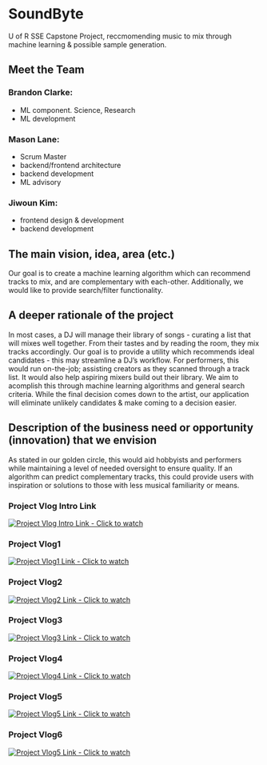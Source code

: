# SoundByte
U of R SSE Capstone Project, reccmomending music to mix through machine learning & possible sample generation. 

## Meet the Team

### Brandon Clarke:
- ML component. Science, Research
- ML development

### Mason Lane:
- Scrum Master
- backend/frontend architecture
- backend development
- ML advisory

### Jiwoun Kim:
- frontend design & development
- backend development

## The main vision, idea, area (etc.)

Our goal is to create a machine learning algorithm which can recommend tracks to mix, and are complementary with each-other. Additionally, we would like to provide search/filter functionality. 

## A deeper rationale of the project

In most cases, a DJ will manage their library of songs - curating a list that will mixes well together. From their tastes and by reading the room, they mix tracks accordingly. Our goal is to provide a utility which recommends ideal candidates - this may streamline a DJ’s workflow. For performers, this would run on-the-job; assisting creators as they scanned through a track list. It would also help aspiring mixers build out their library. We aim to acomplish this through machine learning algorithms and general search criteria. While the final decision comes down to the artist, our application will eliminate unlikely candidates & make coming to a decision easier.

## Description of the business need or opportunity (innovation) that we envision

As stated in our golden circle, this would aid hobbyists and performers while maintaining a level of needed oversight to ensure quality. If an algorithm can predict complementary tracks, this could provide users with inspiration or solutions to those with less musical familiarity or means.

### Project Vlog Intro Link

[![Project Vlog Intro Link - Click to watch](https://img.youtube.com/vi/1oX0xEtuw2I/hqdefault.jpg)](https://youtu.be/1oX0xEtuw2I)

### Project Vlog1

[![Project Vlog1 Link - Click to watch](https://img.youtube.com/vi/jK9QYWRWPuQ/hqdefault.jpg)](https://youtu.be/jK9QYWRWPuQ)

### Project Vlog2

[![Project Vlog2 Link - Click to watch](https://img.youtube.com/vi/2v6TyRrs7hI/hqdefault.jpg)](https://youtu.be/2v6TyRrs7hI)

### Project Vlog3

[![Project Vlog3 Link - Click to watch](https://img.youtube.com/vi/zlUKr5duDy0/hqdefault.jpg)](https://youtu.be/zlUKr5duDy0)

### Project Vlog4
[![Project Vlog4 Link - Click to watch](https://img.youtube.com/vi/OTT5XUbj-8Q/hqdefault.jpg)](https://www.youtube.com/watch?v=OTT5XUbj-8Q)

### Project Vlog5
[![Project Vlog5 Link - Click to watch](https://img.youtube.com/vi/zFGwhyd821c/hqdefault.jpg)](https://www.youtube.com/watch?v=zFGwhyd821c)

### Project Vlog6
[![Project Vlog5 Link - Click to watch](https://img.youtube.com/vi/9OD5mM6Qv8w/hqdefault.jpg)](https://youtu.be/9OD5mM6Qv8w)
